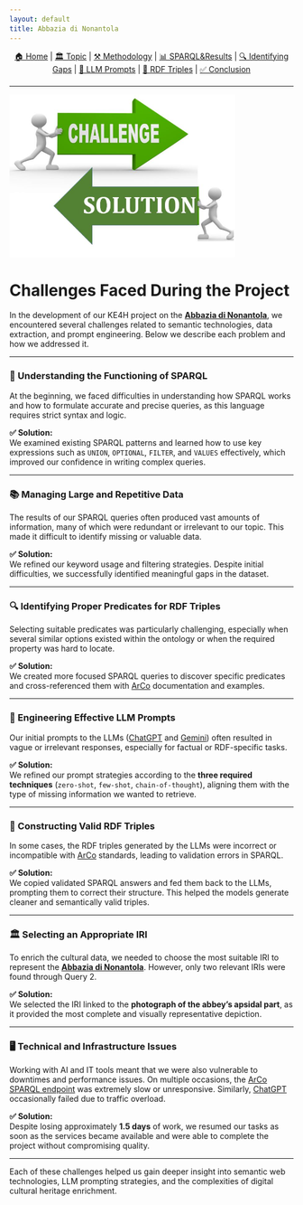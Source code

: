 ```yaml
---
layout: default
title: Abbazia di Nonantola
---
```


<div style="text-align: center; margin-bottom: 20px;">
  <a href="index.html">🏠 Home</a> |
  <a href="topic.html">🏛️ Topic</a> |
  <a href="methodology.html">⚒️ Methodology</a> |
  <a href="sparql.html">📊 SPARQL&Results</a> |
  <a href="gaps.html">🔍 Identifying Gaps</a> |
  <a href="prompts.html">💬 LLM Prompts</a> |
  <a href="rdf.html">🔗 RDF Triples</a> |
  <a href="conclusion.html">✅ Conclusion</a>
</div>

---

<img src="assets/images/challenges_solutions.png" alt="Challenges" width="400">

# Challenges Faced During the Project

In the development of our KE4H project on the **[Abbazia di Nonantola](https://w3id.org/arco/resource/HistoricOrArtisticProperty/0100210793)**, we encountered several challenges related to semantic technologies, data extraction, and prompt engineering. Below we describe each problem and how we addressed it.

---

### 🧩 Understanding the Functioning of SPARQL

At the beginning, we faced difficulties in understanding how SPARQL works and how to formulate accurate and precise queries, as this language requires strict syntax and logic.

**✅ Solution:**  
We examined existing SPARQL patterns and learned how to use key expressions such as `UNION`, `OPTIONAL`, `FILTER`, and `VALUES` effectively, which improved our confidence in writing complex queries.

---

### 📚 Managing Large and Repetitive Data

The results of our SPARQL queries often produced vast amounts of information, many of which were redundant or irrelevant to our topic. This made it difficult to identify missing or valuable data.

**✅ Solution:**  
We refined our keyword usage and filtering strategies. Despite initial difficulties, we successfully identified meaningful gaps in the dataset.

---

### 🔍 Identifying Proper Predicates for RDF Triples

Selecting suitable predicates was particularly challenging, especially when several similar options existed within the ontology or when the required property was hard to locate.

**✅ Solution:**  
We created more focused SPARQL queries to discover specific predicates and cross-referenced them with [ArCo](http://wit.istc.cnr.it/arco/?lang=en) documentation and examples.

---

### 💬 Engineering Effective LLM Prompts

Our initial prompts to the LLMs ([ChatGPT](https://chatgpt.com/) and [Gemini](https://deepmind.google/technologies/gemini/)) often resulted in vague or irrelevant responses, especially for factual or RDF-specific tasks.

**✅ Solution:**  
We refined our prompt strategies according to the **three required techniques** (`zero-shot`, `few-shot`, `chain-of-thought`), aligning them with the type of missing information we wanted to retrieve.

---

### 🧱 Constructing Valid RDF Triples

In some cases, the RDF triples generated by the LLMs were incorrect or incompatible with [ArCo](http://wit.istc.cnr.it/arco/?lang=en) standards, leading to validation errors in SPARQL.

**✅ Solution:**  
We copied validated SPARQL answers and fed them back to the LLMs, prompting them to correct their structure. This helped the models generate cleaner and semantically valid triples.

---

### 🏛️ Selecting an Appropriate IRI

To enrich the cultural data, we needed to choose the most suitable IRI to represent the **[Abbazia di Nonantola](https://w3id.org/arco/resource/HistoricOrArtisticProperty/0100210793)**. However, only two relevant IRIs were found through Query 2.

**✅ Solution:**  
We selected the IRI linked to the **photograph of the abbey’s apsidal part**, as it provided the most complete and visually representative depiction.

---

### 🖥️ Technical and Infrastructure Issues

Working with AI and IT tools meant that we were also vulnerable to downtimes and performance issues. On multiple occasions, the [ArCo SPARQL endpoint](https://dati.cultura.gov.it/sparql) was extremely slow or unresponsive. Similarly, [ChatGPT](https://chat.openai.com/) occasionally failed due to traffic overload.

**✅ Solution:**  
Despite losing approximately **1.5 days** of work, we resumed our tasks as soon as the services became available and were able to complete the project without compromising quality.

---

Each of these challenges helped us gain deeper insight into semantic web technologies, LLM prompting strategies, and the complexities of digital cultural heritage enrichment.
